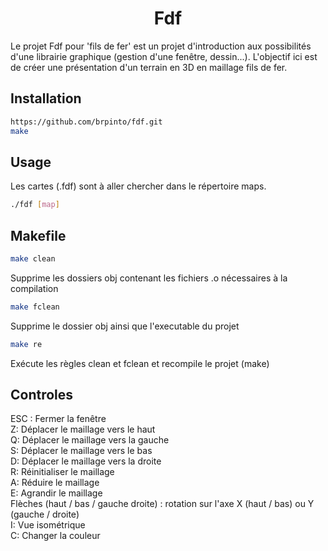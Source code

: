 <h1 align="center">Fdf</h1>

Le projet Fdf pour 'fils de fer' est un projet d'introduction aux possibilités d'une librairie graphique (gestion d'une fenêtre, dessin...). L'objectif ici est de créer une présentation d'un terrain en 3D en maillage fils de fer.

## Installation

```sh
https://github.com/brpinto/fdf.git
make
```

## Usage

Les cartes (.fdf) sont à aller chercher dans le répertoire maps.
  
```sh
./fdf [map]
```
## Makefile

```sh
make clean
```
Supprime les dossiers obj contenant les fichiers .o nécessaires à la compilation

```sh
make fclean
```
Supprime le dossier obj ainsi que l'executable du projet

```sh
make re
```
Exécute les règles clean et fclean et recompile le projet (make)

## Controles

ESC : Fermer la fenêtre <br />
Z: Déplacer le maillage vers le haut <br />
Q: Déplacer le maillage vers la gauche <br />
S: Déplacer le maillage vers le bas <br />
D: Déplacer le maillage vers la droite <br />
R: Réinitialiser le maillage <br />
A: Réduire le maillage <br />
E: Agrandir le maillage <br />
Flèches (haut / bas / gauche droite) : rotation sur l'axe X (haut / bas) ou Y (gauche / droite) <br />
I: Vue isométrique <br />
C: Changer la couleur
